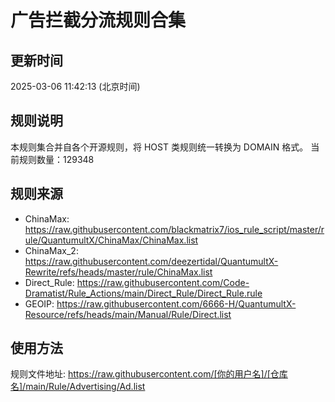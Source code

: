 # 广告拦截分流规则合集

## 更新时间
2025-03-06 11:42:13 (北京时间)

## 规则说明
本规则集合并自各个开源规则，将 HOST 类规则统一转换为 DOMAIN 格式。
当前规则数量：129348

## 规则来源
- ChinaMax: https://raw.githubusercontent.com/blackmatrix7/ios_rule_script/master/rule/QuantumultX/ChinaMax/ChinaMax.list
- ChinaMax_2: https://raw.githubusercontent.com/deezertidal/QuantumultX-Rewrite/refs/heads/master/rule/ChinaMax.list
- Direct_Rule: https://raw.githubusercontent.com/Code-Dramatist/Rule_Actions/main/Direct_Rule/Direct_Rule.rule
- GEOIP: https://raw.githubusercontent.com/6666-H/QuantumultX-Resource/refs/heads/main/Manual/Rule/Direct.list

## 使用方法
规则文件地址: https://raw.githubusercontent.com/[你的用户名]/[仓库名]/main/Rule/Advertising/Ad.list
